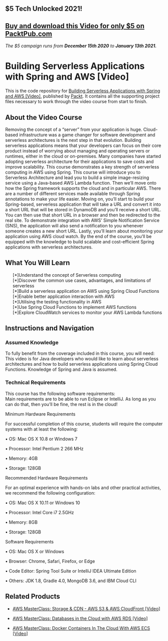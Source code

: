 ## $5 Tech Unlocked 2021!
[Buy and download this Video for only $5 on PacktPub.com](https://www.packtpub.com/product/building-serverless-applications-with-spring-and-aws-video/9781788393966)
-----
*The $5 campaign         runs from __December 15th 2020__ to __January 13th 2021.__*

# Building Serverless Applications with Spring and AWS [Video]
This is the code repository for [Building Serverless Applications with Spring and AWS [Video]](https://www.packtpub.com/application-development/building-serverless-applications-spring-and-aws-video?utm_source=github&utm_medium=repository&utm_campaign=9781788393966), published by [Packt](https://www.packtpub.com/?utm_source=github). It contains all the supporting project files necessary to work through the video course from start to finish.
## About the Video Course
Removing the concept of a “server” from your application is huge. Cloud-based infrastructure was a game changer for software development and serverless architectures is the next step in that evolution. Building serverless applications means that your developers can focus on their core product instead of worrying about managing and operating servers or runtimes, either in the cloud or on-premises. Many companies have started adopting serverless architecture for their applications to save costs and improve scalability. This course demonstrates a key strength of serverless computing in AWS using Spring.
This course will introduce you to Serverless Architecture and lead you to build a simple image-resizing service using a Java-based AWS Lambda function. Then we’ll move onto how the Spring framework supports the cloud and in particular AWS. There are a number of different services made available through Spring annotations to make your life easier. 
Moving on, you’ll start to build your Spring-based, serverless application that will take a URL and convert it into a short URL that will be stored in DynamoDB and you’ll receive a short URL. You can then use that short URL in a browser and then be redirected to the real site. To demonstrate integration with AWS’ Simple Notification Service (SNS), the application will also send a notification to you whenever someone creates a new short URL. Lastly, you’ll learn about monitoring your application using AWS cloud watch.
By the end of the course, you’ll be equipped with the knowledge to build scalable and cost-efficient Spring applications with serverless architectures.

<H2>What You Will Learn</H2>
<DIV class=book-info-will-learn-text>
<UL>
[*]Understand the concept of Serverless computing <br/>
[*]Discover the common use cases, advantages, and limitations of serverless<br/>
[*]Build a serverless application on AWS using Spring Cloud Functions<br/>
[*]Enable better application interaction with AWS<br/>
[*]Utilising the testing functionality in AWS <br/>
[*]Use Spring Cloud Functions to implement AWS functions<br/>
[*]Explore CloudWatch services to monitor your AWS Lambda functions</UL></DIV>

## Instructions and Navigation
### Assumed Knowledge
To fully benefit from the coverage included in this course, you will need:<br/>
This video is for Java developers who would like to learn about serverless architectures and how to build serverless applications using Spring Cloud Functions. Knowledge of Spring and Java is assumed.
### Technical Requirements
This course has the following software requirements:<br/>
Main requirements are to be able to run Eclipse or IntelliJ. As long as you can do that, then you’ll be fine, the rest is in the cloud!

Minimum Hardware Requirements

For successful completion of this course, students will require the computer systems with at least the following:

• OS: Mac OS X 10.8 or Windows 7

• Processor: Intel Pentium 2 266 MHz

• Memory: 4GB

• Storage: 128GB

Recommended Hardware Requirements

For an optimal experience with hands-on labs and other practical activities, we recommend the following configuration:

• OS: Mac OS X 10.11 or Windows 10

• Processor: Intel Core i7 2.5GHz

• Memory: 8GB

• Storage: 128GB

Software Requirements

• OS: Mac OS X or Windows

• Browser: Chrome, Safari, Firefox, or Edge

• Code Editor: Spring Tool Suite or IntelliJ IDEA Ultimate Edition

• Others: JDK 1.8, Gradle 4.0, MongoDB 3.6, and IBM Cloud CLI

## Related Products
* [AWS MasterClass: Storage & CDN - AWS S3 & AWS CloudFront [Video]](https://www.packtpub.com/networking-and-servers/aws-masterclass-storage-cdn-aws-s3-aws-cloudfront-video?utm_source=github&utm_medium=repository&utm_campaign=9781788992930)

* [AWS MasterClass: Databases in the Cloud with AWS RDS [Video]](https://www.packtpub.com/application-development/aws-masterclass-databases-cloud-aws-rds-video?utm_source=github&utm_medium=repository&utm_campaign=9781789539127)

* [AWS MasterClass: Docker Containers In The Cloud With AWS ECS [Video]](https://www.packtpub.com/application-development/aws-masterclass-docker-containers-cloud-aws-ecs-video?utm_source=github&utm_medium=repository&utm_campaign=9781789533132)

